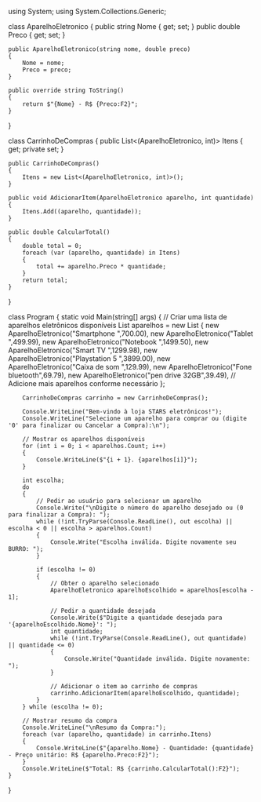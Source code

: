 
using System;
using System.Collections.Generic;

class AparelhoEletronico
{
    public string Nome { get; set; }
    public double Preco { get; set; }

    public AparelhoEletronico(string nome, double preco)
    {
        Nome = nome;
        Preco = preco;
    }

    public override string ToString()
    {
        return $"{Nome} - R$ {Preco:F2}";
    }
}

class CarrinhoDeCompras
{
    public List<(AparelhoEletronico, int)> Itens { get; private set; }

    public CarrinhoDeCompras()
    {
        Itens = new List<(AparelhoEletronico, int)>();
    }

    public void AdicionarItem(AparelhoEletronico aparelho, int quantidade)
    {
        Itens.Add((aparelho, quantidade));
    }

    public double CalcularTotal()
    {
        double total = 0;
        foreach (var (aparelho, quantidade) in Itens)
        {
            total += aparelho.Preco * quantidade;
        }
        return total;
    }
}

class Program
{
    static void Main(string[] args)
    {
        // Criar uma lista de aparelhos eletrônicos disponíveis
        List<AparelhoEletronico> aparelhos = new List<AparelhoEletronico>
        {
            new AparelhoEletronico("Smartphone    ",700.00),
            new AparelhoEletronico("Tablet        ",499.99),
            new AparelhoEletronico("Notebook      ",1499.50),
            new AparelhoEletronico("Smart TV      ",1299.98),
            new AparelhoEletronico("Playstation 5 ",3899.00),
            new AparelhoEletronico("Caixa de som  ",129.99),
            new AparelhoEletronico("Fone bluetooth",69.79),
            new AparelhoEletronico("pen drive 32GB",39.49),
            // Adicione mais aparelhos conforme necessário
        };

        CarrinhoDeCompras carrinho = new CarrinhoDeCompras();

        Console.WriteLine("Bem-vindo à loja STARS eletrônicos!");
        Console.WriteLine("Selecione um aparelho para comprar ou (digite '0' para finalizar ou Cancelar a Compra):\n");

        // Mostrar os aparelhos disponíveis
        for (int i = 0; i < aparelhos.Count; i++)
        {
            Console.WriteLine($"{i + 1}. {aparelhos[i]}");
        }

        int escolha;
        do
        {
            // Pedir ao usuário para selecionar um aparelho
            Console.Write("\nDigite o número do aparelho desejado ou (0 para finalizar a Compra): ");
            while (!int.TryParse(Console.ReadLine(), out escolha) || escolha < 0 || escolha > aparelhos.Count)
            {
                Console.Write("Escolha inválida. Digite novamente seu BURRO: ");
            }

            if (escolha != 0)
            {
                // Obter o aparelho selecionado
                AparelhoEletronico aparelhoEscolhido = aparelhos[escolha - 1];

                // Pedir a quantidade desejada
                Console.Write($"Digite a quantidade desejada para '{aparelhoEscolhido.Nome}': ");
                int quantidade;
                while (!int.TryParse(Console.ReadLine(), out quantidade) || quantidade <= 0)
                {
                    Console.Write("Quantidade inválida. Digite novamente: ");
                }

                // Adicionar o item ao carrinho de compras
                carrinho.AdicionarItem(aparelhoEscolhido, quantidade);
            }
        } while (escolha != 0);

        // Mostrar resumo da compra
        Console.WriteLine("\nResumo da Compra:");
        foreach (var (aparelho, quantidade) in carrinho.Itens)
        {
            Console.WriteLine($"{aparelho.Nome} - Quantidade: {quantidade} - Preço unitário: R$ {aparelho.Preco:F2}");
        }
        Console.WriteLine($"Total: R$ {carrinho.CalcularTotal():F2}");
    }
}
